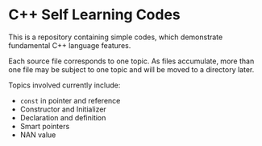 # C++ Self Learning Codes

This is a repository containing simple codes, which demonstrate fundamental C++ language features.

Each source file corresponds to one topic. As files accumulate, more than one file may be subject to one topic and will be moved to a directory later.

Topics involved currently include:

- `const` in pointer and reference
- Constructor and Initializer
- Declaration and definition
- Smart pointers
- NAN value